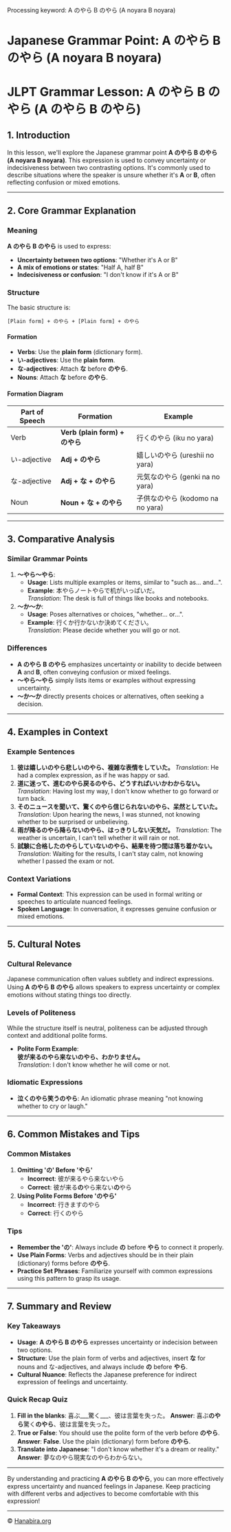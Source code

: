 Processing keyword: A のやら B のやら (A noyara B noyara)
# Japanese Grammar Point: A のやら B のやら (A noyara B noyara)
# JLPT Grammar Lesson: A のやら B のやら (A のやら B のやら)
## 1. Introduction
In this lesson, we'll explore the Japanese grammar point **A のやら B のやら (A noyara B noyara)**. This expression is used to convey uncertainty or indecisiveness between two contrasting options. It's commonly used to describe situations where the speaker is unsure whether it's **A** or **B**, often reflecting confusion or mixed emotions.

---
## 2. Core Grammar Explanation
### Meaning
**A のやら B のやら** is used to express:
- **Uncertainty between two options**: "Whether it's A or B"
- **A mix of emotions or states**: "Half A, half B"
- **Indecisiveness or confusion**: "I don't know if it's A or B"
### Structure
The basic structure is:
```plaintext
[Plain form] + のやら + [Plain form] + のやら
```
#### Formation
- **Verbs**: Use the **plain form** (dictionary form).
- **い-adjectives**: Use the **plain form**.
- **な-adjectives**: Attach **な** before **のやら**.
- **Nouns**: Attach **な** before **のやら**.
#### Formation Diagram
| Part of Speech  | Formation                  | Example                         |
|-----------------|----------------------------|---------------------------------|
| Verb            | **Verb (plain form) + のやら**  | 行くのやら (iku no yara)       |
| い-adjective    | **Adj + のやら**                | 嬉しいのやら (ureshii no yara) |
| な-adjective    | **Adj + な + のやら**           | 元気なのやら (genki na no yara)|
| Noun            | **Noun + な + のやら**          | 子供なのやら (kodomo na no yara)|
---
## 3. Comparative Analysis
### Similar Grammar Points
1. **〜やら〜やら**:
   - **Usage**: Lists multiple examples or items, similar to "such as... and...".
   - **Example**: 本やらノートやらで机がいっぱいだ。  
     *Translation*: The desk is full of things like books and notebooks.
2. **〜か〜か**:
   - **Usage**: Poses alternatives or choices, "whether... or...".
   - **Example**: 行くか行かないか決めてください。  
     *Translation*: Please decide whether you will go or not.
### Differences
- **A のやら B のやら** emphasizes uncertainty or inability to decide between **A** and **B**, often conveying confusion or mixed feelings.
- **〜やら〜やら** simply lists items or examples without expressing uncertainty.
- **〜か〜か** directly presents choices or alternatives, often seeking a decision.
---
## 4. Examples in Context
### Example Sentences
1. **彼は嬉しいのやら悲しいのやら、複雑な表情をしていた。**
   *Translation*: He had a complex expression, as if he was happy or sad.
2. **道に迷って、進むのやら戻るのやら、どうすればいいかわからない。**
   *Translation*: Having lost my way, I don't know whether to go forward or turn back.
3. **そのニュースを聞いて、驚くのやら信じられないのやら、呆然としていた。**
   *Translation*: Upon hearing the news, I was stunned, not knowing whether to be surprised or unbelieving.
4. **雨が降るのやら降らないのやら、はっきりしない天気だ。**
   *Translation*: The weather is uncertain, I can't tell whether it will rain or not.
5. **試験に合格したのやらしていないのやら、結果を待つ間は落ち着かない。**
   *Translation*: Waiting for the results, I can't stay calm, not knowing whether I passed the exam or not.
### Context Variations
- **Formal Context**: This expression can be used in formal writing or speeches to articulate nuanced feelings.
- **Spoken Language**: In conversation, it expresses genuine confusion or mixed emotions.
---
## 5. Cultural Notes
### Cultural Relevance
Japanese communication often values subtlety and indirect expressions. Using **A のやら B のやら** allows speakers to express uncertainty or complex emotions without stating things too directly.
### Levels of Politeness
While the structure itself is neutral, politeness can be adjusted through context and additional polite forms.
- **Polite Form Example**:  
  **彼が来るのやら来ないのやら、わかりません。**  
  *Translation*: I don't know whether he will come or not.
### Idiomatic Expressions
- **泣くのやら笑うのやら**: An idiomatic phrase meaning "not knowing whether to cry or laugh."
---
## 6. Common Mistakes and Tips
### Common Mistakes
1. **Omitting 'の' Before 'やら'**
   - **Incorrect**: 彼が来るやら来ないやら  
   - **Correct**: 彼が来る**の**やら来ない**の**やら
2. **Using Polite Forms Before 'のやら'**
   - **Incorrect**: 行きますのやら  
   - **Correct**: 行くのやら
### Tips
- **Remember the 'の'**: Always include **の** before **やら** to connect it properly.
- **Use Plain Forms**: Verbs and adjectives should be in their plain (dictionary) forms before **のやら**.
- **Practice Set Phrases**: Familiarize yourself with common expressions using this pattern to grasp its usage.
---
## 7. Summary and Review
### Key Takeaways
- **Usage**: **A のやら B のやら** expresses uncertainty or indecision between two options.
- **Structure**: Use the plain form of verbs and adjectives, insert **な** for nouns and な-adjectives, and always include **の** before **やら**.
- **Cultural Nuance**: Reflects the Japanese preference for indirect expression of feelings and uncertainty.
### Quick Recap Quiz
1. **Fill in the blanks**: 喜ぶ___驚く___、彼は言葉を失った。
   **Answer**: 喜ぶ**のやら**驚く**のやら**、彼は言葉を失った。
2. **True or False**: You should use the polite form of the verb before **のやら**.
   **Answer**: **False**. Use the plain (dictionary) form before **のやら**.
3. **Translate into Japanese**: "I don't know whether it's a dream or reality."
   **Answer**: 夢なのやら現実なのやらわからない。
---
By understanding and practicing **A のやら B のやら**, you can more effectively express uncertainty and nuanced feelings in Japanese. Keep practicing with different verbs and adjectives to become comfortable with this expression!


---

© [Hanabira.org](https://hanabira.org)
